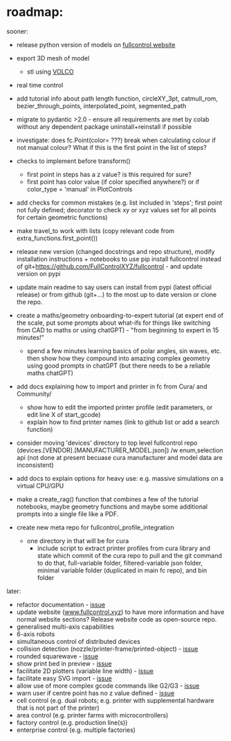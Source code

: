 # roadmap:

sooner:
- release python version of models on [fullcontrol website](https://fullcontrol.xyz)
- export 3D mesh of model
    - stl using [VOLCO](https://doi.org/10.1016/j.addma.2018.04.004)
- real time control
- add tutorial info about path length function, circleXY_3pt, catmull_rom, bezier_through_points, interpolated_point, segmented_path
- migrate to pydantic >2.0 - ensure all requirements are met by colab without any dependent package uninstall+reinstall if possible
- investigate: does fc.Point(color= ???) break when calculating colour if not manual colour? What if this is the first point in the list of steps?
- checks to implement before transform()
    - first point in steps has a z value? is this required for sure?
    - first point has color value (if color specified anywhere?) or if color_type = 'manual' in PlotControls
- add checks for common mistakes (e.g. list included in 'steps'; first point not fully defined; decorator to check xy or xyz values set for all points for certain geometric functions)
- make travel_to work with lists (copy relevant code from extra_functions.first_point())
- release new version (changed docstrings and repo structure), modify installation instructions + notebooks to use pip install fullcontrol instead of git+https://github.com/FullControlXYZ/fullcontrol - and update version on pypi
- update main readme to say users can install from pypi (latest official release) or from github (git+...) to the most up to date version or clone the repo.

- create a maths/geometry onboarding-to-expert tutorial (at expert end of the scale, put some prompts about what-ifs for things like switching from CAD to maths or using chatGPT) - "from beginning to expert in 15 minutes!"
    - spend a few minutes learning basics of polar angles, sin waves, etc. then show how they compound into amazing complex geometry using good prompts in chatGPT (but there needs to be a reliable maths chatGPT)

- add docs explaining how to import and printer in fc from Cura/ and Community/
    - show how to edit the imported printer profile (edit parameters, or edit line X of start_gcode)
    - explain how to find printer names (link to github list or add a search function)
- consider moving 'devices' directory to top level fullcontrol repo (devices.[VENDOR].[MANUFACTURER_MODEL.json]) /w enum,selection api (not done at present becuase cura manufacturer and model data are inconsistent)

- add docs to explain options for heavy use: e.g. massive simulations on a virtual CPU/GPU
- make a create_rag() function that combines a few of the tutorial notebooks, maybe geometry functions and maybe some additional prompts into a single file like a PDF.

- create new meta repo for fullcontrol_profile_integration
    - one directory in that will be for cura
        - include script to extract printer profiles from cura library and state which commit of the cura repo to pull and the git command to do that, full-variable folder, filtered-variable json folder, minimal variable folder (duplicated in main fc repo), and bin folder

later:
- refactor documentation - [issue](https://github.com/FullControlXYZ/fullcontrol/issues/10)
- update website (www.fullcontrol.xyz) to have more information and have normal website sections? Release website code as open-source repo.
- generalised multi-axis capabilities
- 6-axis robots
- simultaneous control of distributed devices
- collision detection (nozzle/printer-frame/printed-object) - [issue](https://github.com/FullControlXYZ/fullcontrol/issues/21)
- rounded squarewave - [issue](https://github.com/FullControlXYZ/fullcontrol/issues/34)
- show print bed in preview - [issue](https://github.com/FullControlXYZ/fullcontrol/issues/9)
- facilitate 2D plotters (variable line width) - [issue](https://github.com/FullControlXYZ/fullcontrol/issues/15)
- facilitate easy SVG import - [issue](https://github.com/FullControlXYZ/fullcontrol/issues/11)
- allow use of more complex gcode commands like G2/G3 - [issue](https://github.com/FullControlXYZ/fullcontrol/issues/2)
- warn user if centre point has no z value defined - [issue](https://github.com/FullControlXYZ/fullcontrol/issues/36)
- cell control (e.g. dual robots; e.g. printer with supplemental hardware that is not part of the printer)
- area control (e.g. printer farms with microcontrollers)
- factory control (e.g. production line(s))
- enterprise control (e.g. multiple factories)
